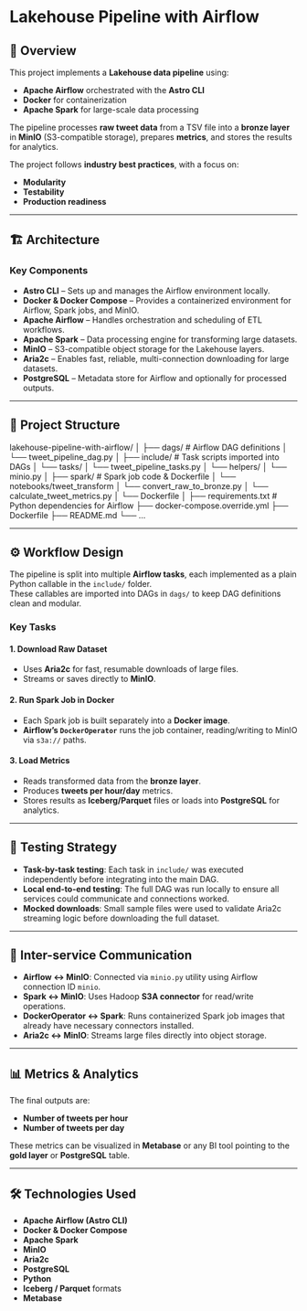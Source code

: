 # Lakehouse Pipeline with Airflow

## 📌 Overview

This project implements a **Lakehouse data pipeline** using:

- **Apache Airflow** orchestrated with the **Astro CLI**
- **Docker** for containerization
- **Apache Spark** for large-scale data processing

The pipeline processes **raw tweet data** from a TSV file into a **bronze layer** in **MinIO** (S3-compatible storage), prepares **metrics**, and stores the results for analytics.

The project follows **industry best practices**, with a focus on:
- **Modularity**
- **Testability**
- **Production readiness**

---

## 🏗 Architecture

### Key Components

- **Astro CLI** – Sets up and manages the Airflow environment locally.
- **Docker & Docker Compose** – Provides a containerized environment for Airflow, Spark jobs, and MinIO.
- **Apache Airflow** – Handles orchestration and scheduling of ETL workflows.
- **Apache Spark** – Data processing engine for transforming large datasets.
- **MinIO** – S3-compatible object storage for the Lakehouse layers.
- **Aria2c** – Enables fast, reliable, multi-connection downloading for large datasets.
- **PostgreSQL** – Metadata store for Airflow and optionally for processed outputs.

---

## 📂 Project Structure

lakehouse-pipeline-with-airflow/
│
├── dags/                   # Airflow DAG definitions
│   └── tweet_pipeline_dag.py
│
├── include/                # Task scripts imported into DAGs
│   └── tasks/
│       └── tweet_pipeline_tasks.py
│   └── helpers/
│       └── minio.py
│
├── spark/                  # Spark job code & Dockerfile
│   └── notebooks/tweet_transform
│       └── convert_raw_to_bronze.py
│       └── calculate_tweet_metrics.py
│   └── Dockerfile
│
├── requirements.txt        # Python dependencies for Airflow
├── docker-compose.override.yml
├── Dockerfile
├── README.md
└── ...

---

## ⚙️ Workflow Design

The pipeline is split into multiple **Airflow tasks**, each implemented as a plain Python callable in the `include/` folder.  
These callables are imported into DAGs in `dags/` to keep DAG definitions clean and modular.

### Key Tasks

#### 1. Download Raw Dataset
- Uses **Aria2c** for fast, resumable downloads of large files.
- Streams or saves directly to **MinIO**.

#### 2. Run Spark Job in Docker
- Each Spark job is built separately into a **Docker image**.
- **Airflow’s `DockerOperator`** runs the job container, reading/writing to MinIO via `s3a://` paths.

#### 3. Load Metrics
- Reads transformed data from the **bronze layer**.
- Produces **tweets per hour/day** metrics.
- Stores results as **Iceberg/Parquet** files or loads into **PostgreSQL** for analytics.

---

## 🧪 Testing Strategy

- **Task-by-task testing**: Each task in `include/` was executed independently before integrating into the main DAG.
- **Local end-to-end testing**: The full DAG was run locally to ensure all services could communicate and connections worked.
- **Mocked downloads**: Small sample files were used to validate Aria2c streaming logic before downloading the full dataset.

---

## 🔌 Inter-service Communication

- **Airflow ↔ MinIO**: Connected via `minio.py` utility using Airflow connection ID `minio`.
- **Spark ↔ MinIO**: Uses Hadoop **S3A connector** for read/write operations.
- **DockerOperator ↔ Spark**: Runs containerized Spark job images that already have necessary connectors installed.
- **Aria2c ↔ MinIO**: Streams large files directly into object storage.

---

## 📊 Metrics & Analytics

The final outputs are:

- **Number of tweets per hour**
- **Number of tweets per day**

These metrics can be visualized in **Metabase** or any BI tool pointing to the **gold layer** or **PostgreSQL** table.

---

## 🛠 Technologies Used

- **Apache Airflow (Astro CLI)**
- **Docker & Docker Compose**
- **Apache Spark**
- **MinIO**
- **Aria2c**
- **PostgreSQL**
- **Python**
- **Iceberg / Parquet** formats
- **Metabase**
